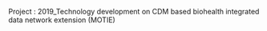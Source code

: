 Project : 2019_Technology development on CDM based biohealth integrated data network extension (MOTIE)

